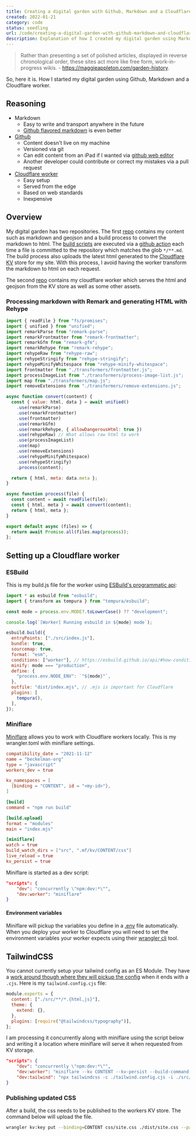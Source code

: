 ```yaml
---
title: Creating a digital garden with Github, Markdown and a Cloudflare Worker
created: 2022-01-21
category: code
status: seedling
url: /code/creating-a-digital-garden-with-github-markdown-and-cloudflare-workers
description: Explanation of how I created my digital garden using Markdown, Github and a Cloudflare Worker.
---
```


> Rather than presenting a set of polished articles, displayed in reverse chronological order, these sites act more like free form, work-in-progress wikis. - https://maggieappleton.com/garden-history.

So, here it is. How I started my digital garden using Github, Markdown and a Cloudflare worker.

## Reasoning

- Markdown
  - Easy to write and transport anywhere in the future
  - [Github flavored markdown](https://docs.github.com/en/get-started/writing-on-github/getting-started-with-writing-and-formatting-on-github/basic-writing-and-formatting-syntax) is even better
- [Github](https://github.com)
  - Content doesn't live on my machine
  - Versioned via git
  - Can edit content from an iPad if I wanted via [github web editor](https://docs.github.com/en/codespaces/the-githubdev-web-based-editor)
  - Another developer could contribute or correct my mistakes via a pull request
- [Cloudflare worker](https://developers.cloudflare.com/workers/)
  - Easy setup
  - Served from the edge
  - Based on web standards
  - Inexpensive

## Overview

My digital garden has two repositories. The first [repo](https://github.com/beckelmw/digital-garden) contains my content such as markdown and geojson and a build process to convert the markdown to html. The [build scripts](https://github.com/beckelmw/digital-garden/tree/main/build) are executed via a [github action](https://github.com/beckelmw/digital-garden/blob/main/.github/workflows/build.yml) each time a file is committed to the repository which matches the glob `*/**.md`. The build process also uploads the latest html generated to the [Cloudflare KV](https://developers.cloudflare.com/workers/runtime-apis/kv/) store for my site. With this process, I avoid having the worker transform the markdown to html on each request.

The second [repo](https://github.com/beckelmw/beckelman.org) contains my cloudflare worker which serves the html and geojson from the KV store as well as some other assets.

### Processing markdown with Remark and generating HTML with Rehype

```js
import { readFile } from "fs/promises";
import { unified } from "unified";
import remarkParse from "remark-parse";
import remarkFrontmatter from "remark-frontmatter";
import remarkGfm from "remark-gfm";
import remarkRehype from "remark-rehype";
import rehypeRaw from "rehype-raw";
import rehypeStringify from "rehype-stringify";
import rehypeMinifyWhitespace from "rehype-minify-whitespace";
import frontmatter from "./transformers/frontmatter.js";
import processImageList from "./transformers/process-image-list.js";
import map from "./transformers/map.js";
import removeExtensions from "./transformers/remove-extensions.js";

async function convert(content) {
  const { value: html, data } = await unified()
    .use(remarkParse)
    .use(remarkFrontmatter)
    .use(frontmatter)
    .use(remarkGfm)
    .use(remarkRehype, { allowDangerousHtml: true })
    .use(rehypeRaw) // What allows raw html to work
    .use(processImageList)
    .use(map)
    .use(removeExtensions)
    .use(rehypeMinifyWhitespace)
    .use(rehypeStringify)
    .process(content);

  return { html, meta: data.meta };
}

async function process(file) {
  const content = await readFile(file);
  const { html, meta } = await convert(content);
  return { html, meta };
}

export default async (files) => {
  return await Promise.all(files.map(process));
};
```

## Setting up a Cloudflare worker

### ESBuild

This is my build.js file for the worker using [ESBuild's programmatic api](https://esbuild.github.io/getting-started/):

```js
import * as esbuild from "esbuild";
import { transform as tempura } from "tempura/esbuild";

const mode = process.env.MODE?.toLowerCase() ?? "development";

console.log(`[Worker] Running esbuild in ${mode} mode`);

esbuild.build({
  entryPoints: ["./src/index.js"],
  bundle: true,
  sourcemap: true,
  format: "esm",
  conditions: ["worker"], // https://esbuild.github.io/api/#how-conditions-work
  minify: mode === "production",
  define: {
    "process.env.NODE_ENV": `"${mode}"`,
  },
  outfile: "dist/index.mjs", // .mjs is important for Cloudflare
  plugins: [
    tempura(),
  ],
});

```

### Miniflare

[Miniflare](https://miniflare.dev/) allows you to work with Cloudflare workers locally. This is my wrangler.toml with miniflare settings.

```toml
compatibility_date = "2021-11-12"
name = "beckelman-org"
type = "javascript"
workers_dev = true

kv_namespaces = [
  {binding = "CONTENT", id = "<my-id>"},
]

[build]
command = "npm run build"

[build.upload]
format = "modules"
main = "index.mjs"

[miniflare]
watch = true
build_watch_dirs = ["src", ".mf/kv/CONTENT/css"]
live_reload = true
kv_persist = true

```

Miniflare is started as a dev script:
```json
"scripts": {
    "dev": "concurrently \"npm:dev:*\"",
    "dev:worker": "miniflare"
}
```

#### Environment variables

Miniflare will pickup the variables you define in a [.env](https://miniflare.dev/core/variables-secrets) file automatically. When you deploy your worker to Cloudflare you will need to set the environment variables your worker expects using their [wrangler cli](https://developers.cloudflare.com/workers/cli-wrangler/commands#put) tool.

## TailwindCSS

You cannot currently setup your tailwind config as an ES Module. They have a [work around though where they will pickup the config](https://github.com/tailwindlabs/tailwindcss/pull/3181) when it ends with a `.cjs`. Here is my `tailwind.config.cjs` file:

```js
module.exports = {
  content: ["./src/**/*.{html,js}"],
  theme: {
    extend: {},
  },
  plugins: [require("@tailwindcss/typography")],
};
```

I am processing it concurrently along with miniflare using the script below and writing it a location where miniflare will serve it when requested from KV storage.

```json
"scripts": {
    "dev": "concurrently \"npm:dev:*\"",
    "dev:worker": "miniflare --kv CONTENT --kv-persist --build-command \"node ./build.js\" --watch --debug",
    "dev:tailwind": "npx tailwindcss -c ./tailwind.config.cjs -i ./src/css/site.css -o .mf/kv/CONTENT/css/site.css --watch"
}
```

### Publishing updated CSS

After a build, the css needs to be published to the workers KV store. The command below will upload the file.

```bash
wrangler kv:key put --binding=CONTENT css/site.css ./dist/site.css --path
```
